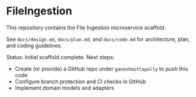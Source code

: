 # FileIngestion

This repository contains the File Ingestion microservice scaffold.

See `docs/design.md`, `docs/plan.md`, and `docs/code.md` for architecture, plan, and coding guidelines.

Status: Initial scaffold complete. Next steps:
- Create (or provide) a GitHub repo under `ganeshmittapally` to push this code
- Configure branch protection and CI checks in GitHub
- Implement domain models and adapters
